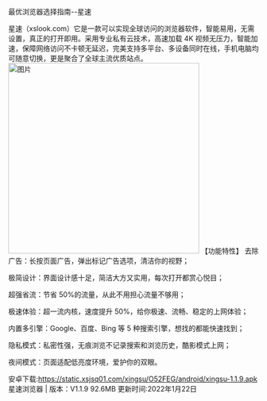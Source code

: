 最优浏览器选择指南--星速

​星速（xslook.com）它是一款可以实现全球访问的浏览器软件，智能易用，无需设置，真正的打开即用。采用专业私有云技术，高速加载 4K 视频无压力，智能加速，保障网络访问不卡顿无延迟，完美支持多平台、多设备同时在线，手机电脑均可随意切换，更是聚合了全球主流优质站点。
<img width="384" alt="图片" src="https://xs-app.com/img/2022010704/image.jpg">
【功能特性】
去除广告：长按页面广告，弹出标记广告选项，清洁你的视野；

极简设计：界面设计感十足，简洁大方又实用，每次打开都赏心悦目；

超强省流：节省 50%的流量，从此不用担心流量不够用；

极速体验：超一流内核，速度提升 50%，给你极速、流畅、稳定的上网体验；

内置多引擎：Google、百度、Bing 等 5 种搜索引擎，想找的都能快速找到；

隐私模式：私密性强，无痕浏览不记录搜索和浏览历史，酷影模式上网；

夜间模式：页面适配低亮度环境，爱护你的双眼。

安卓下载:https://static.xsjsq01.com/xingsu/O52FEG/android/xingsu-1.1.9.apk 星速浏览器 | 版本：V1.1.9 92.6MB 更新时间:2022年1月22日

